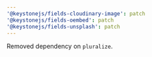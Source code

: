 ```yaml
---
'@keystonejs/fields-cloudinary-image': patch
'@keystonejs/fields-oembed': patch
'@keystonejs/fields-unsplash': patch
---
```


Removed dependency on `pluralize`.

